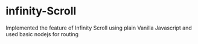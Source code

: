 # infinity-Scroll
Implemented the feature of Infinity Scroll using plain Vanilla Javascript and used basic nodejs for routing
